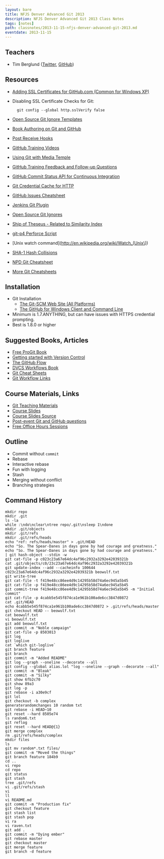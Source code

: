 ```yaml
---
layout: bare
title: NFJS Denver Advanced Git 2013
description: NFJS Denver Advanced Git 2013 Class Notes
tags: [notes]
path: classnotes/2013-11-15-nfjs-denver-advanced-git-2013.md
eventdate: 2013-11-15
---
```


## Teachers
* Tim Berglund ([Twitter](http://twitter.com/tlberglund), [GitHub](https://github.com/tlberglund))

## Resources

* [Adding SSL Certificates for GitHub.com (Common for Windows XP)](http://stackoverflow.com/questions/3777075/https-github-access/4454754#4454754)
* Disabling SSL Certificate Checks for Git:

        git config --global http.sslVerify false
* [Open Source Git Ignore Templates](https://github.com/github/gitignore)
* [Book Authoring on Git and GitHub](http://teach.github.com/articles/book-authoring-using-git-and-github/)
* [Post Receive Hooks](https://help.github.com/articles/post-receive-hooks)
* [GitHub Training Videos](http://training.github.com/resources/videos/)
* [Using Git with Media Temple](http://carl-topham.com/theblog/post/using-git-media-temple/)
* [GitHub Training Feedback and Follow-up Questions](https://github.com/githubtraining/feedback/issues?state=open)
* [GitHub Commit Status API for Continuous Integration](https://github.com/blog/1227-commit-status-api)
* [Git Credential Cache for HTTP](http://teach.github.com/articles/lesson-git-credential-cache/)
* [GitHub Issues Cheatsheet](http://teach.github.com/articles/github-issues-cheatsheet/)
* [Jenkins Git Plugin](https://wiki.jenkins-ci.org/display/JENKINS/Git+Plugin)
* [Open Source Git Ignores](https://github.com/github/gitignore)
* [Ship of Theseus - Related to Similarity Index](http://en.wikipedia.org/wiki/Ship_of_Theseus)
* [git-p4 Perforce Script](http://answers.perforce.com/articles/KB_Article/Git-P4)
* [Unix watch command](http://en.wikipedia.org/wiki/Watch_(Unix\))
* [SHA-1 Hash Collisions](http://git-scm.com/book/ch6-1.html#A-SHORT-NOTE-ABOUT-SHA-1)
* [NPD Git Cheatsheet](http://ndpsoftware.com/git-cheatsheet.html)
* [More Git Cheatsheets](http://teach.github.com/articles/git-cheatsheets/)

## Installation
* Git Installation
    * [The Git-SCM Web Site (All Platforms)](http://git-scm.com)
    * [The GitHub for Windows Client and Command Line](http://windows.github.com)
* Minimum is 1.7.ANYTHING, but can have issues with HTTPS credential prompting.
* Best is 1.8.0 or higher

## Suggested Books, Articles
* [Free ProGit Book](http://git-scm.com/book)
* [Getting started with Version Control](http://teach.github.com/articles/lesson-new-to-version-control/)
* [The GitHub Flow](http://scottchacon.com/2011/08/31/github-flow.html)
* [DVCS Workflows Book](https://github.com/zkessin/dvcs-workflows)
* [Git Cheat Sheets](http://teach.github.com/articles/git-cheatsheets/)
* [Git Workflow Links](https://pinboard.in/u:matthew.mccullough/t:git+workflow)

## Course Materials, Links
* [Git Teaching Materials](http://teach.github.com)
* [Course Slides](http://teach.github.com/presentations/)
* [Course Slides Source](https://github.com/github/teach.github.com/tree/gh-pages/presentations)
* [Post-event Git and GitHub questions](https://github.com/githubtraining/feedback/)
* [Free Office Hours Sessions](http://training.github.com/web/free-classes/)

## Outline

* Commit without `commit`
* Rebase
* Interactive rebase
* Fun with logging
* Stash
* Merging without conflict
* Branching strategies


## Command History

    mkdir repo
    mkdir .git
    ls -la
    while :\ndo\nclear\ntree repo/.git\nsleep 1\ndone
    mkdir .git/objects
    mkdir .git/refs
    mkdir .git/refs/heads
    echo "ref: refs/heads/master" > .git/HEAD
    echo "So. The Spear-Danes in days gone by had courage and greatness."
    echo "So. The Spear-Danes in days gone by had courage and greatness." | git hash-object --stdin -w
    git cat-file -p c023c23a67e64dc4af96c2932a3292e42039321b
    cat .git/objects/c0/23c23a67e64dc4af96c2932a3292e42039321b
    git update-index --add --cacheinfo 100644 c023c23a67e64dc4af96c2932a3292e42039321b beowulf.txt
    git write-tree
    git cat-file -t f419e48cc86ee4d9c14295b58d74a6ec945a5b45
    git cat-file -p f419e48cc86ee4d9c14295b58d74a6ec945a5b45
    git commit-tree f419e48cc86ee4d9c14295b58d74a6ec945a5b45 -m "Initial commit"
    git cat-file -p 4cabb5e545f874ca1e961b100ade6cc3847d0872
    cat .git/HEAD
    echo 4cabb5e545f874ca1e961b100ade6cc3847d0872 > .git/refs/heads/master
    git checkout HEAD -- beowulf.txt
    cat beowulf.txt
    vi beowulf.txt
    git add beowulf.txt
    git commit -m "Noble campaign"
    git cat-file -p 8503013
    git log
    git loglive
    cat `which git-loglive`
    git branch feature
    git branch
    git commit -m "Added README"
    git log --graph --oneline --decorate --all
    git config --global alias.lol "log --oneline --graph --decorate --all"
    git commit -m "Bleak"
    git commit -m "Silky"
    git show 6fb2c70
    git show 89a3
    git log -p
    git rebase -i a30e9cf
    git lol
    git checkout -b complex
    generaterandomchanges 10 random txt
    git rebase -i HEAD~10
    git reset --hard 8505e74
    ls random6.txt
    git reflog
    git reset --hard HEAD@{1}
    git merge complex
    rm .git/refs/heads/complex
    mkdir files
    ls
    git mv random*.txt files/
    git commit -m "Moved the things"
    git branch feature 184b9
    cd ..
    vi repo
    cd repo
    git status
    git stash
    tree .git/refs
    vi .git/refs/stash
    vi
    ll
    vi README.md
    git commit -m "Production fix"
    git checkout feature
    git stash list
    git stash pop
    vi ra
    vi raven.txt
    git add .
    git commit -m "Dying ember"
    git rebase master
    git checkout master
    git merge feature
    git branch -d feature




